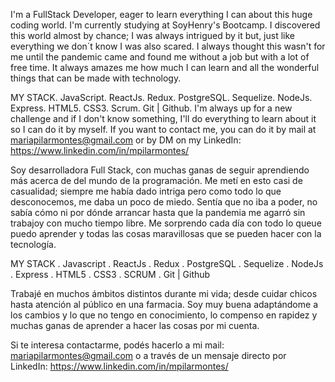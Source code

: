 I'm a FullStack Developer, eager to learn everything I can about this huge coding world. I'm currently studying at SoyHenry's Bootcamp. I discovered this world almost by chance; I was always intrigued by it but, just like everything we don´t know I was also scared. I always thought this wasn't for me until the pandemic came and found me without a job but with a lot of free time. 
It always amazes me how much I can learn and all the wonderful things that can be made with technology.

MY STACK.
JavaScript.
ReactJs.
Redux.
PostgreSQL.
Sequelize.
NodeJs.
Express.
HTML5.
CSS3.
Scrum.
Git | Github.
I'm always up for a new challenge and if I don't know something, I'll do everything to learn about it so I can do it by myself.
If you want to contact me, you can do it by mail at mariapilarmontes@gmail.com or by DM on my LinkedIn: https://www.linkedin.com/in/mpilarmontes/

Soy desarrolladora Full Stack, con muchas ganas de seguir aprendiendo más acerca de del mundo de la programación.
Me metí en esto casi de casualidad; siempre me había dado intriga pero como todo lo que desconocemos, me daba un poco de miedo. Sentía que no iba a poder, no sabía cómo ni por dónde arrancar hasta que la pandemia me agarró sin trabajoy con mucho tiempo libre. Me sorprendo cada día con todo lo queue puedo aprender y todas las cosas maravillosas que se pueden hacer con la tecnología.

MY STACK
. Javascript
. ReactJs
. Redux
. PostgreSQL
. Sequelize
. NodeJs
. Express
. HTML5
. CSS3
. SCRUM
. Git | Github

Trabajé en muchos ámbitos distintos durante mi vida; desde cuidar chicos hasta atención al público en una farmacia. Soy muy buena adaptándome a los cambios y lo que no tengo en conocimiento, lo compenso en rapidez y muchas ganas de aprender a hacer las cosas por mi cuenta.

Si te interesa contactarme, podés hacerlo a mi mail: mariapilarmontes@gmail.com o a través de un mensaje directo por LinkedIn: https://www.linkedin.com/in/mpilarmontes/
